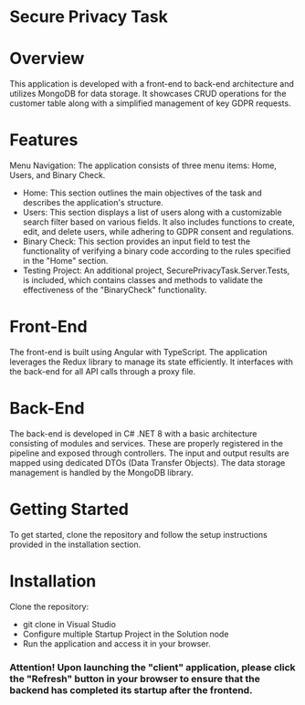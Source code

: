 # Secure Privacy Task

# Overview
This application is developed with a front-end to back-end architecture and utilizes MongoDB for data storage. It showcases CRUD operations for the customer table along with a simplified management of key GDPR requests.

# Features
Menu Navigation: The application consists of three menu items: Home, Users, and Binary Check.
- Home: This section outlines the main objectives of the task and describes the application's structure.
- Users: This section displays a list of users along with a customizable search filter based on various fields. It also includes functions to create, edit, and delete users, while adhering to GDPR consent and regulations.
- Binary Check: This section provides an input field to test the functionality of verifying a binary code according to the rules specified in the "Home" section.
- Testing Project: An additional project, SecurePrivacyTask.Server.Tests, is included, which contains classes and methods to validate the effectiveness of the "BinaryCheck" functionality.

# Front-End
The front-end is built using Angular with TypeScript. The application leverages the Redux library to manage its state efficiently. It interfaces with the back-end for all API calls through a proxy file.

# Back-End
The back-end is developed in C# .NET 8 with a basic architecture consisting of modules and services. These are properly registered in the pipeline and exposed through controllers. The input and output results are mapped using dedicated DTOs (Data Transfer Objects). The data storage management is handled by the MongoDB library.

# Getting Started
To get started, clone the repository and follow the setup instructions provided in the installation section.

# Installation
Clone the repository:

- git clone in Visual Studio
- Configure multiple Startup Project in the Solution node
- Run the application and access it in your browser.
### Attention! Upon launching the "client" application, please click the "Refresh" button in your browser to ensure that the backend has completed its startup after the frontend.
